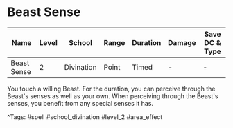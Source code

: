 # Beast Sense

| Name | Level | School | Range | Duration | Damage | Save DC & Type |
|------|-------|--------|-------|----------|--------|----------------|
| Beast Sense | 2 | Divination | Point | Timed | - | - |

You touch a willing Beast. For the duration, you can perceive through the Beast's senses as well as your own. When perceiving through the Beast's senses, you benefit from any special senses it has.

^Tags: #spell #school_divination #level_2 #area_effect